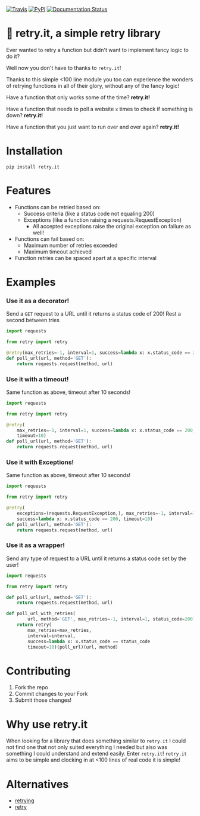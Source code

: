 [![Travis](https://img.shields.io/travis/seemethere/retry.it.svg?maxAge=2592000)](https://travis-ci.org/seemethere/retry.it)
[![PyPI](https://img.shields.io/pypi/v/retry.it.svg?maxAge=2592000)](https://pypi.python.org/pypi/retry.it)
[![Documentation Status](https://readthedocs.org/projects/retryit/badge/?version=latest)](http://retryit.readthedocs.io/en/latest/?badge=latest)

# :arrows_counterclockwise: retry.it, a simple retry library
Ever wanted to retry a function but didn't want to implement fancy
logic to do it?

Well now you don't have to thanks to `retry.it`!

Thanks to this simple <100 line module you too can experience the wonders of
retrying functions in all of their glory, without any of the fancy logic!

Have a function that only works some of the time? **retry.it!**

Have a function that needs to poll a website `x` times to check if something is down? **retry.it!**

Have a function that you just want to run over and over again? **retry.it!**

# Installation

```shell
pip install retry.it
```

# Features
* Functions can be retried based on:
  * Success criteria (like a status code not equaling 200)
  * Exceptions (like a function raising a requests.RequestException)
    * All accepted exceptions raise the original exception on failure as well!
* Functions can fail based on:
  * Maximum number of retries exceeded
  * Maximum timeout achieved
* Function retries can be spaced apart at a specific interval

# Examples

### Use it as a decorator!
Send a `GET` request to a URL until it returns a status code of 200!
Rest a second between tries
```python
import requests

from retry import retry

@retry(max_retries=-1, interval=1, success=lambda x: x.status_code == 200)
def poll_url(url, method='GET'):
    return requests.request(method, url)
```

### Use it with a timeout!
Same function as above, timeout after 10 seconds!
```python
import requests

from retry import retry

@retry(
    max_retries=-1, interval=1, success=lambda x: x.status_code == 200,
    timeout=10)
def poll_url(url, method='GET'):
    return requests.request(method, url)
```

### Use it with Exceptions!
Same function as above, timeout after 10 seconds!
```python
import requests

from retry import retry

@retry(
    exceptions=(requests.RequestException,), max_retries=-1, interval=1,
    success=lambda x: x.status_code == 200, timeout=10)
def poll_url(url, method='GET'):
    return requests.request(method, url)
```

### Use it as a wrapper!
Send any type of request to a URL until it returns a status code set by the
user!
```python
import requests

from retry import retry

def poll_url(url, method='GET'):
    return requests.request(method, url)

def poll_url_with_retries(
        url, method='GET', max_retries=-1, interval=1, status_code=200):
    return retry(
        max_retries=max_retries,
        interval=interval,
        success=lambda x: x.status_code == status_code
        timeout=10)(poll_url)(url, method)
```


# Contributing
1. Fork the repo
2. Commit changes to your Fork
3. Submit those changes!

# Why use retry.it
When looking for a library that does something similar to `retry.it`
I could not find one that not only suited everything I needed but also was
something I could understand and extend easily. Enter `retry.it`!
`retry.it` aims to be simple and clocking in at <100 lines of real code it is
simple!

# Alternatives
- [retrying](https://github.com/rholder/retrying())
- [retry](https://github.com/invl/retry)
